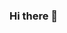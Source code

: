 ### Hi there 👋


<!--
I'm Agoo Clinton a software engineer based in Kenya.Currently I am the Developer at SOS NETWORKS,Technical Lead DSC RONGO University.Flutter, is my main development tool for making both iOS and Android applications and web.I am also experienced in front-end and backend web development with Django, Laravel and React. I'm very passionate about technologies, I spend much of my spare time learning and obsessing about the latest technologies,both for mobile and web. I think it’s important to love doing what you do, so the passion will continue to motivate and improve your skills.

- 🔭 I’m currently working on CTFs, Python, Tryhackme, 
- 🌱 I’m currently learning all aspects of life.
- 👯 I’m looking to collaborate on ...
- 💬 Ask me about Cyber Security
- 
- 📫 How to reach me: ...

wave Hi, I’m wechuli maven
eyes I’m a fullstack developer with python django and also mobile app dvelopment with flutter dart
seedling I’m currently working as full time developer for SOSNETWORKS ...
revolving_hearts I’m also working as a freelancer for other private companies for short term contracts ...
revolving_hearts I do machine learning, data science and Ai.
Am looking forwad to expand my skill set and network
mailbox How to reach me ...
email: mavenwechuli@gmail.com -->
